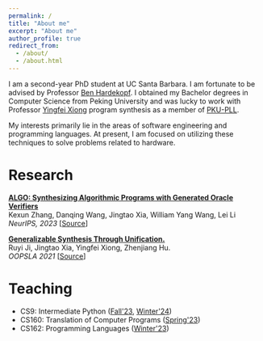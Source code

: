 ```yaml
---
permalink: /
title: "About me"
excerpt: "About me"
author_profile: true
redirect_from: 
  - /about/
  - /about.html
---
```

I am a second-year PhD student at UC Santa Barbara. I am fortunate to be advised by Professor [Ben Hardekopf](https://sites.cs.ucsb.edu/~benh/). I obtained my Bachelor degrees in Computer Science from Peking University and was lucky to work with Professor [Yingfei Xiong](https://xiongyingfei.github.io/) program synthesis as a member of [PKU-PLL](https://pl.cs.pku.edu.cn/en/).

My interests primarily lie in the areas of software engineering and programming languages. At present, I am focused on utilizing these techniques to solve problems related to hardware.

# Research

[**ALGO: Synthesizing Algorithmic Programs with Generated Oracle Verifiers**](https://arxiv.org/pdf/2305.14591.pdf) <br>
Kexun Zhang, Danqing Wang, Jingtao Xia, William Yang Wang, Lei Li
 <br>
*NeurIPS, 2023* [[Source](https://github.com/zkx06111/ALGO)]


[**Generalizable Synthesis Through Unification.**](http://jingtaox.github.io/files/OOPSLA21.pdf) <br>
Ruyi Ji, Jingtao Xia, Yingfei Xiong, Zhenjiang Hu. <br>
*OOPSLA 2021* [[Source](https://github.com/jiry17/PolyGen)]

# Teaching
* CS9: Intermediate Python ([Fall'23](https://ucsb-cs9.github.io/f23/), [Winter'24](https://ucsb-cs9.github.io/w24/))
* CS160: Translation of Computer Programs ([Spring'23](https://github.com/fredfeng/CS160/))
* CS162:  Programming Languages ([Winter'23](https://github.com/fredfeng/CS162/tree/winter-2022))
